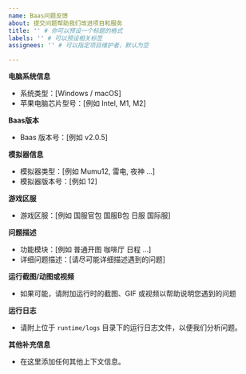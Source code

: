 ```yaml
---
name: Baas问题反馈
about: 提交问题帮助我们改进项目和服务
title: '' # 你可以预设一个标题的格式
labels: '' # 可以预设相关标签
assignees: '' # 可以指定项目维护者，默认为空

---
```


<!-- 请认真填写以下信息，以便我们更有效地定位和解决问题 -->

**电脑系统信息**
- 系统类型：[Windows / macOS]
- 苹果电脑芯片型号：[例如 Intel, M1, M2]

**Baas版本**
- Baas 版本号：[例如 v2.0.5]

**模拟器信息**
- 模拟器类型：[例如 Mumu12, 雷电, 夜神 ...]
- 模拟器版本号：[例如 12]

**游戏区服**
- 游戏区服：[例如 国服官包 国服B包 日服 国际服]

**问题描述**
- 功能模块：[例如 普通开图 咖啡厅 日程 ...]
- 详细问题描述：[请尽可能详细描述遇到的问题]

**运行截图/动图或视频**
- 如果可能，请附加运行时的截图、GIF 或视频以帮助说明您遇到的问题

**运行日志**
- 请附上位于 `runtime/logs` 目录下的运行日志文件，以便我们分析问题。

**其他补充信息**
- 在这里添加任何其他上下文信息。